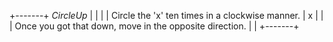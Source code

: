 +-------+ *CircleUp*
|       |
|       | Circle the 'x' ten times in a clockwise manner.
|   x   |
|       | Once you got that down, move in the opposite direction.
|       |
+-------+
